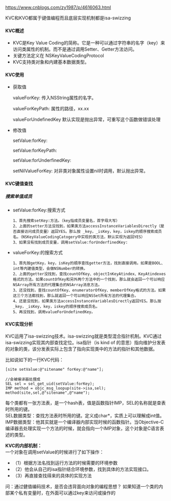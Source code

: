https://www.cnblogs.com/zy1987/p/4616063.html

KVC和KVO都属于键值编程而且底层实现机制都是isa-swizzing

#### KVC概述

- KVC是Key Value Coding的简称。它是一种可以通过字符串的名字（key）来访问类属性的机制。而不是通过调用Setter、Getter方法访问。
- 关键方法定义在 NSKeyValueCodingProtocol
- KVC支持类对象和内建基本数据类型。

#### KVC使用

- 获取值  

  valueForKey: 传入NSString属性的名字。  

  valueForKeyPath: 属性的路径，xx.xx  

  valueForUndefinedKey 默认实现是抛出异常，可重写这个函数做错误处理

- 修改值  

  setValue:forKey:  

  setValue:forKeyPath:  

  setValue:forUnderfinedKey:  

  setNilValueForKey: 对非类对象属性设置nil时调用，默认抛出异常。

#### KVC键值查找

##### 搜索单值成员

- setValue:forKey:搜索方式

  ```
  1、首先搜索setKey:方法。（key指成员变量名，首字母大写）
  2、上面的setter方法没找到，如果类方法accessInstanceVariablesDirectly（是否直接访问成员变量）返回YES。那么按 _key，_isKey，key，iskey的顺序搜索成员名。（NSKeyValueCodingCatogery中实现的类方法，默认实现为返回YES）
  3、如果没有找到成员变量，调用setValue:forUnderfinedKey:
  ```

- valueForKey:的搜索方式

  ```
  1、首先按getKey，key，isKey的顺序查找getter方法，找到直接调用。如果是BOOL、int等内建值类型，会做NSNumber的转换。
  2、上面的getter没找到，查找countOfKey、objectInKeyAtindex、KeyAtindexes格式的方法。如果countOfKey和另外两个方法中的一个找到，那么就会返回一个可以响应NSArray所有方法的代理集合的NSArray消息方法。
  3、还没找到，查找countOfKey、enumeratorOfKey、memberOfKey格式的方法。如果这三个方法都找到，那么就返回一个可以响应NSSet所有方法的代理集合。
  4、还是没找到，如果类方法accessInstanceVariablesDirectly返回YES。那么按 _key，_isKey，key，iskey的顺序搜索成员名。
  5、再没找到，调用valueForUndefinedKey。
  ```

#### KVC实现分析

  KVC运用了isa-swizzing技术。isa-swizzing就是类型混合指针机制。KVC通过isa-swizzing实现其内部查找定位。isa指针（is kind of 的意思）指向维护分发表的对象的类，该分发表实际上包含了指向实现类中的方法的指针和其他数据。

比如说如下的一行KVC代码：

```
[site setValue:@"sitename" forKey:@"name"];

//会被编译器处理成
SEL sel = sel_get_uid(setValue:forKey);
IMP method = objc_msg_loopup(site->isa,sel);
method(site,sel,@"sitename",@"name");
```

每个类都有一张方法表，是一个hash表，值是函数指针IMP，SEL的名称就是查表时所用的键。  
SEL数据类型：查找方法表时所用的键。定义成char*，实质上可以理解成int值。  
IMP数据类型：他其实就是一个编译器内部实现时候的函数指针。当Objective-C编译器去处理实现一个方法的时候，就会指向一个IMP对象，这个对象是C语言表述的类型。

**KVC的内部机制：**  
一个对象在调用setValue的时候进行了如下操作：

- （1）根据方法名找到运行方法的时候需要的环境参数
- （2）他会从自己的isa指针结合环境参数，找到具体的方法实现接口。
- （3）再直接查找得来的具体的实现方法

问：通过健值编码技术，是否会违背面向对象的编程思想？
如果知道一个类的内部某个私有变量时，在外面可以通过key来访问或操作的
